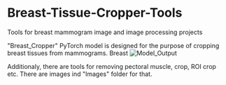 # Breast-Tissue-Cropper-Tools
Tools for breast mammogram image and image processing projects

"Breast_Cropper" PyTorch model is designed for the purpose of cropping breast tissues from mammograms.
Breast ![Model_Output](https://github.com/RsGoksel/Breast-Tissue-Cropper-Tools/assets/80707238/db080b43-0549-416c-a980-3884823ad3e4)

Additionaly, there are tools for removing pectoral muscle, crop, ROI crop etc. There are images ind "Images" folder for that.  
